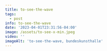 ```yaml
---
title: to-see-the-wave
tags:
  - post
info: to-see-the-wave
date: '2023-04-01T23:31:56-04:00'
image: /assets/to-see-x-min.jpeg
video: ''
imageAlt: 'to-see-the-wave, bundeskunsthalle'
---
```


